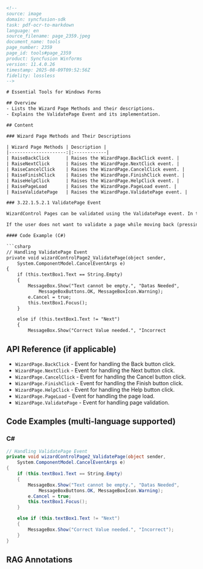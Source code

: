 ```html
<!-- 
source: image
domain: syncfusion-sdk
task: pdf-ocr-to-markdown
language: en
source_filename: page_2359.jpeg
document_name: tools
page_number: 2359
page_id: tools#page_2359
product: Syncfusion Winforms
version: 11.4.0.26
timestamp: 2025-08-09T09:52:56Z
fidelity: lossless
-->

# Essential Tools for Windows Forms

## Overview
- Lists the Wizard Page Methods and their descriptions.
- Explains the ValidatePage Event and its implementation.

## Content

### Wizard Page Methods and Their Descriptions

| Wizard Page Methods | Description |
|---------------------:|:------------|
| RaiseBackClick      | Raises the WizardPage.BackClick event. |
| RaiseNextClick      | Raises the WizardPage.NextClick event. |
| RaiseCancelClick    | Raises the WizardPage.CancelClick event. |
| RaiseFinishClick    | Raises the WizardPage.FinishClick event. |
| RaiseHelpClick      | Raises the WizardPage.HelpClick event. |
| RaisePageLoad       | Raises the WizardPage.PageLoad event. |
| RaiseValidatePage   | Raises the WizardPage.ValidatePage event. |

### 3.22.1.5.2.1 ValidatePage Event

WizardControl Pages can be validated using the ValidatePage event. In this event, data validation can be performed, and traversal to the next page can be canceled if the validation fails.

If the user does not want to validate a page while moving back (pressing BackButton), this can be done by setting the BackButtonCausesValidation property to false.

#### Code Example (C#)

```csharp
// Handling ValidatePage Event
private void wizardControlPage2_ValidatePage(object sender,
    System.ComponentModel.CancelEventArgs e)
{
    if (this.textBox1.Text == String.Empty)
    {
        MessageBox.Show("Text cannot be empty.", "Datas Needed", 
            MessageBoxButtons.OK, MessageBoxIcon.Warning);
        e.Cancel = true;
        this.textBox1.Focus();
    }

    else if (this.textBox1.Text != "Next")
    {
        MessageBox.Show("Correct Value needed.", "Incorrect
```

## API Reference (if applicable)

- `WizardPage.BackClick` - Event for handling the Back button click.
- `WizardPage.NextClick` - Event for handling the Next button click.
- `WizardPage.CancelClick` - Event for handling the Cancel button click.
- `WizardPage.FinishClick` - Event for handling the Finish button click.
- `WizardPage.HelpClick` - Event for handling the Help button click.
- `WizardPage.PageLoad` - Event for handling the page load.
- `WizardPage.ValidatePage` - Event for handling page validation.

## Code Examples (multi-language supported)

### C#

```csharp
// Handling ValidatePage Event
private void wizardControlPage2_ValidatePage(object sender,
    System.ComponentModel.CancelEventArgs e)
{
    if (this.textBox1.Text == String.Empty)
    {
        MessageBox.Show("Text cannot be empty.", "Datas Needed", 
            MessageBoxButtons.OK, MessageBoxIcon.Warning);
        e.Cancel = true;
        this.textBox1.Focus();
    }

    else if (this.textBox1.Text != "Next")
    {
        MessageBox.Show("Correct Value needed.", "Incorrect");
    }
}
```

## RAG Annotations

<!-- 
tags: wizard page methods, validatepage event, windows forms 
keywords: raisebackclick, raisenextclick, raisecancelclick, raisefinishclick, raisehelppage, raisepageload, raisevalidatepage, wizardcontrol, page validation, next button, back button 
-->
```